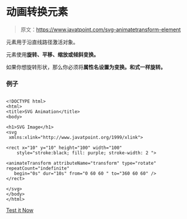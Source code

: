 # 动画转换元素

> 原文：<https://www.javatpoint.com/svg-animatetransform-element>

<animatetransform>元素用于沿直线路径激活对象。</animatetransform>

<animatetransform>元素使用**旋转、平移、缩放或倾斜变换。**</animatetransform>

如果你想旋转形状，那么你必须将**属性名设置为变换。**和**式一样旋转。**

### 例子

```

<!DOCTYPE html>
<html>
<title>SVG Animation</title>
<body>

<h1>SVG Image</h1>
<svg 
 xmlns:xlink="http://www.javatpoint.org/1999/xlink">

<rect x="10" y="10" height="100" width="100"
    style="stroke:black; fill: purple; stroke-width: 2 ">

<animateTransform attributeName="transform" type="rotate" repeatCount="indefinite"
   begin="0s" dur="10s" from="0 60 60 " to="360 60 60" />
</rect>

</svg>
</body>
</html>

```

[Test it Now](https://www.javatpoint.com/oprweb/test.jsp?filename=animatetransform)